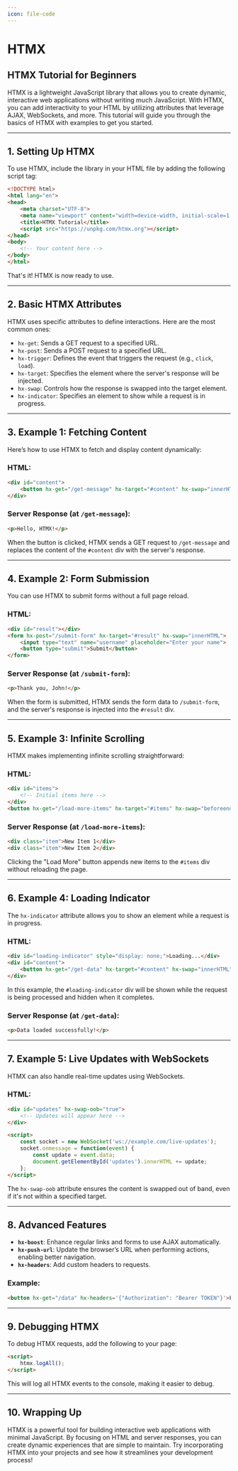```yaml
---
icon: file-code
---
```


# HTMX



## HTMX Tutorial for Beginners

HTMX is a lightweight JavaScript library that allows you to create dynamic, interactive web applications without writing much JavaScript. With HTMX, you can add interactivity to your HTML by utilizing attributes that leverage AJAX, WebSockets, and more. This tutorial will guide you through the basics of HTMX with examples to get you started.

***

## 1. Setting Up HTMX

To use HTMX, include the library in your HTML file by adding the following script tag:

```html
<!DOCTYPE html>
<html lang="en">
<head>
    <meta charset="UTF-8">
    <meta name="viewport" content="width=device-width, initial-scale=1.0">
    <title>HTMX Tutorial</title>
    <script src="https://unpkg.com/htmx.org"></script>
</head>
<body>
    <!-- Your content here -->
</body>
</html>
```

That's it! HTMX is now ready to use.

***

## 2. Basic HTMX Attributes

HTMX uses specific attributes to define interactions. Here are the most common ones:

* `hx-get`: Sends a GET request to a specified URL.
* `hx-post`: Sends a POST request to a specified URL.
* `hx-trigger`: Defines the event that triggers the request (e.g., `click`, `load`).
* `hx-target`: Specifies the element where the server's response will be injected.
* `hx-swap`: Controls how the response is swapped into the target element.
* `hx-indicator`: Specifies an element to show while a request is in progress.

***

## 3. Example 1: Fetching Content

Here’s how to use HTMX to fetch and display content dynamically:

### HTML:

```html
<div id="content">
    <button hx-get="/get-message" hx-target="#content" hx-swap="innerHTML">Get Message</button>
</div>
```

### Server Response (at `/get-message`):

```html
<p>Hello, HTMX!</p>
```

When the button is clicked, HTMX sends a GET request to `/get-message` and replaces the content of the `#content` div with the server's response.

***

## 4. Example 2: Form Submission

You can use HTMX to submit forms without a full page reload.

### HTML:

```html
<div id="result"></div>
<form hx-post="/submit-form" hx-target="#result" hx-swap="innerHTML">
    <input type="text" name="username" placeholder="Enter your name">
    <button type="submit">Submit</button>
</form>
```

### Server Response (at `/submit-form`):

```html
<p>Thank you, John!</p>
```

When the form is submitted, HTMX sends the form data to `/submit-form`, and the server's response is injected into the `#result` div.

***

## 5. Example 3: Infinite Scrolling

HTMX makes implementing infinite scrolling straightforward:

### HTML:

```html
<div id="items">
    <!-- Initial items here -->
</div>
<button hx-get="/load-more-items" hx-target="#items" hx-swap="beforeend">Load More</button>
```

### Server Response (at `/load-more-items`):

```html
<div class="item">New Item 1</div>
<div class="item">New Item 2</div>
```

Clicking the "Load More" button appends new items to the `#items` div without reloading the page.

***

## 6. Example 4: Loading Indicator

The `hx-indicator` attribute allows you to show an element while a request is in progress.

### HTML:

```html
<div id="loading-indicator" style="display: none;">Loading...</div>
<div id="content">
    <button hx-get="/get-data" hx-target="#content" hx-swap="innerHTML" hx-indicator="#loading-indicator">Fetch Data</button>
</div>
```

In this example, the `#loading-indicator` div will be shown while the request is being processed and hidden when it completes.

### Server Response (at `/get-data`):

```html
<p>Data loaded successfully!</p>
```

***

## 7. Example 5: Live Updates with WebSockets

HTMX can also handle real-time updates using WebSockets.

### HTML:

```html
<div id="updates" hx-swap-oob="true">
    <!-- Updates will appear here -->
</div>

<script>
    const socket = new WebSocket('ws://example.com/live-updates');
    socket.onmessage = function(event) {
        const update = event.data;
        document.getElementById('updates').innerHTML += update;
    };
</script>
```

The `hx-swap-oob` attribute ensures the content is swapped out of band, even if it's not within a specified target.

***

## 8. Advanced Features

* **`hx-boost`**: Enhance regular links and forms to use AJAX automatically.
* **`hx-push-url`**: Update the browser’s URL when performing actions, enabling better navigation.
* **`hx-headers`**: Add custom headers to requests.

### Example:

```html
<button hx-get="/data" hx-headers='{"Authorization": "Bearer TOKEN"}'>Fetch Data</button>
```

***

## 9. Debugging HTMX

To debug HTMX requests, add the following to your page:

```html
<script>
    htmx.logAll();
</script>
```

This will log all HTMX events to the console, making it easier to debug.

***

## 10. Wrapping Up

HTMX is a powerful tool for building interactive web applications with minimal JavaScript. By focusing on HTML and server responses, you can create dynamic experiences that are simple to maintain. Try incorporating HTMX into your projects and see how it streamlines your development process!
